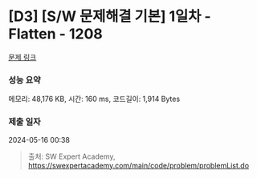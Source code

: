 # [D3] [S/W 문제해결 기본] 1일차 - Flatten - 1208 

[문제 링크](https://swexpertacademy.com/main/code/problem/problemDetail.do?contestProbId=AV139KOaABgCFAYh) 

### 성능 요약

메모리: 48,176 KB, 시간: 160 ms, 코드길이: 1,914 Bytes

### 제출 일자

2024-05-16 00:38



> 출처: SW Expert Academy, https://swexpertacademy.com/main/code/problem/problemList.do